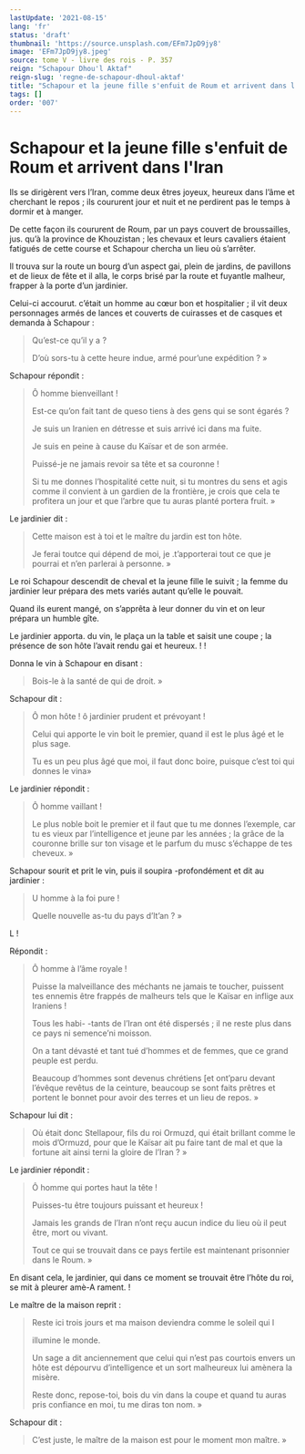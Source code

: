 ```yaml
---
lastUpdate: '2021-08-15'
lang: 'fr'
status: 'draft'
thumbnail: 'https://source.unsplash.com/EFm7JpD9jy8'
image: 'EFm7JpD9jy8.jpeg'
source: tome V - livre des rois - P. 357
reign: "Schapour Dhou'l Aktaf"
reign-slug: 'regne-de-schapour-dhoul-aktaf'
title: "Schapour et la jeune fille s'enfuit de Roum et arrivent dans l'Iran | Le Livre des Rois | Shâhnâmeh"
tags: []
order: '007'
---
```


<!-- LTeX: language=fr -->

# Schapour et la jeune fille s'enfuit de Roum et arrivent dans l'Iran

Ils se dirigèrent vers l’Iran, comme deux êtres joyeux, heureux dans l’âme et cherchant le repos ; ils coururent jour et nuit et ne perdirent pas le temps à dormir et à manger.

De cette façon ils coururent de Roum, par un pays couvert de broussailles, jus. qu’à la province de Khouzistan ; les chevaux et leurs cavaliers étaient fatigués de cette course et Schapour chercha un lieu où s’arrêter.

Il trouva sur la route un bourg d’un aspect gai, plein de jardins, de pavillons et de lieux de fête et il alla, le corps brisé par la route et fuyantle malheur, frapper à la porte d’un jardinier.

Celui-ci accourut. c’était un homme au cœur bon et hospitalier ; il vit deux personnages armés de lances et couverts de cuirasses et de casques et demanda à Schapour :

> Qu’est-ce qu’il y a ?
>
> D’où sors-tu à cette heure indue, armé pour’une expédition ? »

Schapour répondit :

> Ô homme bienveillant !
>
> Est-ce qu’on fait tant de queso tiens à des gens qui se sont égarés ?
>
> Je suis un Iranien en détresse et suis arrivé ici dans ma fuite.
>
> Je suis en peine à cause du Kaïsar et de son armée.
>
> Puissé-je ne jamais revoir sa tête et sa couronne !
>
> Si tu me donnes l’hospitalité cette nuit, si tu montres du sens et agis comme il convient à un gardien de la frontière, je crois que cela te profitera un jour et que l’arbre que tu auras planté portera fruit. »

Le jardinier dit :

> Cette maison est à toi et le maître du jardin est ton hôte.
>
> Je ferai toutce qui dépend de moi, je .t’apporterai tout ce que je pourrai et n’en parlerai à personne. »

Le roi Schapour descendit de cheval et la jeune fille le suivit ; la femme du jardinier leur prépara des mets variés autant qu’elle le pouvait.

Quand ils eurent mangé, on s’apprêta à leur donner du vin et on leur prépara un humble gîte.

Le jardinier apporta. du vin, le plaça un la table et saisit une coupe ; la présence de son hôte l’avait rendu gai et heureux. ! !

Donna le vin à Schapour en disant :

> Bois-le à la santé de qui de droit. »

Schapour dit :

> Ô mon hôte ! ô jardinier prudent et prévoyant !
>
> Celui qui apporte le vin boit le premier, quand il est le plus âgé et le plus sage.
>
> Tu es un peu plus âgé que moi, il faut donc boire, puisque c’est toi qui donnes le vina»

Le jardinier répondit :

> Ô homme vaillant !
>
> Le plus noble boit le premier et il faut que tu me donnes l’exemple, car tu es vieux par l’intelligence et jeune par les années ; la grâce de la couronne brille sur ton visage et le parfum du musc s’échappe de tes cheveux. »

Schapour sourit et prit le vin, puis il soupira -profondément et dit au jardinier :

> U homme à la foi pure !
>
> Quelle nouvelle as-tu du pays d’lt’an ? »

L !

Répondit :

> Ô homme à l’âme royale !
>
> Puisse la malveillance des méchants ne jamais te toucher, puissent tes ennemis être frappés de malheurs tels que le Kaïsar en inflige aux Iraniens !
>
> Tous les habi-
-tants de l’Iran ont été dispersés ; il ne reste plus dans ce pays ni semence’ni moisson.
>
> On a tant dévasté et tant tué d’hommes et de femmes, que ce grand peuple est perdu.
>
> Beaucoup d’hommes sont devenus chrétiens [et ont’paru devant l’évêque revêtus de la ceinture, beaucoup se sont faits prêtres et portent le bonnet pour avoir des terres et un lieu de repos. »

Schapour lui dit :

> Où était donc Stellapour, fils du roi Ormuzd, qui était brillant comme le mois d’Ormuzd, pour que le Kaïsar ait pu faire tant de mal et que la fortune ait ainsi terni la gloire de l’Iran ? »

Le jardinier répondit :

> Ô homme qui portes haut la tête !
>
> Puisses-tu être toujours puissant et heureux !
>
> Jamais les grands de l’Iran n’ont reçu aucun indice du lieu où il peut être, mort ou vivant.
>
> Tout ce qui se trouvait dans ce pays fertile est maintenant prisonnier dans le Roum. »

En disant cela, le jardinier, qui dans ce moment se trouvait être l’hôte du roi, se mit à pleurer amè-A rament. !

Le maître de la maison reprit :

> Reste ici trois jours et ma maison deviendra comme le soleil qui l
>
> illumine le monde.
>
> Un sage a dit anciennement que celui qui n’est pas courtois envers un hôte est dépourvu d’intelligence et un sort malheureux lui amènera la misère.
>
> Reste donc, repose-toi, bois du vin dans la coupe et quand tu auras pris confiance en moi, tu me diras ton nom. »

Schapour dit :

> C’est juste, le maître de la maison est pour le moment mon maître. »
